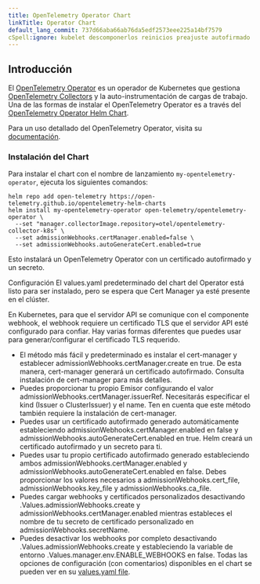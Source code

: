 ```yaml
---
title: OpenTelemetry Operator Chart
linkTitle: Operator Chart
default_lang_commit: 737d66aba66ab76da5edf2573eee225a14bf7579
cSpell:ignore: kubelet descomponerlos reinicios preajuste autofirmado
---
```


## Introducción

El [OpenTelemetry Operator](/docs/kubernetes/operator) es un operador de Kubernetes
que gestiona [OpenTelemetry Collectors](/docs/collector) y
la auto-instrumentación de cargas de trabajo. Una de las formas de instalar el OpenTelemetry
Operator es a través del
[OpenTelemetry Operator Helm Chart](https://github.com/open-telemetry/opentelemetry-helm-charts/tree/main/charts/opentelemetry-operator).

Para un uso detallado del OpenTelemetry Operator, visita su
[documentación](/docs/kubernetes/operator).

### Instalación del Chart

Para instalar el chart con el nombre de lanzamiento `my-opentelemetry-operator`, ejecuta los
siguientes comandos:

```console
helm repo add open-telemetry https://open-telemetry.github.io/opentelemetry-helm-charts
helm install my-opentelemetry-operator open-telemetry/opentelemetry-operator \
  --set "manager.collectorImage.repository=otel/opentelemetry-collector-k8s" \
  --set admissionWebhooks.certManager.enabled=false \
  --set admissionWebhooks.autoGenerateCert.enabled=true
```

Esto instalará un OpenTelemetry Operator con un certificado autofirmado y un secreto.

Configuración
El values.yaml predeterminado del chart del Operator está listo para ser instalado, pero se espera que Cert Manager ya esté presente en el clúster.

En Kubernetes, para que el servidor API se comunique con el componente webhook, el webhook requiere un certificado TLS que el servidor API esté configurado para confiar. Hay varias formas diferentes que puedes usar para generar/configurar el certificado TLS requerido.

- El método más fácil y predeterminado es instalar el cert-manager y establecer admissionWebhooks.certManager.create en true. De esta manera, cert-manager generará un certificado autofirmado. Consulta instalación de cert-manager para más detalles.
- Puedes proporcionar tu propio Emisor configurando el valor admissionWebhooks.certManager.issuerRef. Necesitarás especificar el kind (Issuer o ClusterIssuer) y el name. Ten en cuenta que este método también requiere la instalación de cert-manager.
- Puedes usar un certificado autofirmado generado automáticamente estableciendo admissionWebhooks.certManager.enabled en false y admissionWebhooks.autoGenerateCert.enabled en true. Helm creará un certificado autofirmado y un secreto para ti.
- Puedes usar tu propio certificado autofirmado generado estableciendo ambos admissionWebhooks.certManager.enabled y admissionWebhooks.autoGenerateCert.enabled en false. Debes proporcionar los valores necesarios a admissionWebhooks.cert_file, admissionWebhooks.key_file y admissionWebhooks.ca_file.
- Puedes cargar webhooks y certificados personalizados desactivando .Values.admissionWebhooks.create y admissionWebhooks.certManager.enabled mientras estableces el nombre de tu secreto de certificado personalizado en admissionWebhooks.secretName.
- Puedes desactivar los webhooks por completo desactivando .Values.admissionWebhooks.create y estableciendo la variable de entorno .Values.manager.env.ENABLE_WEBHOOKS en false.
Todas las opciones de configuración (con comentarios) disponibles en el chart se pueden ver en su
[values.yaml file](https://github.com/open-telemetry/opentelemetry-helm-charts/blob/main/charts/opentelemetry-operator/values.yaml).
